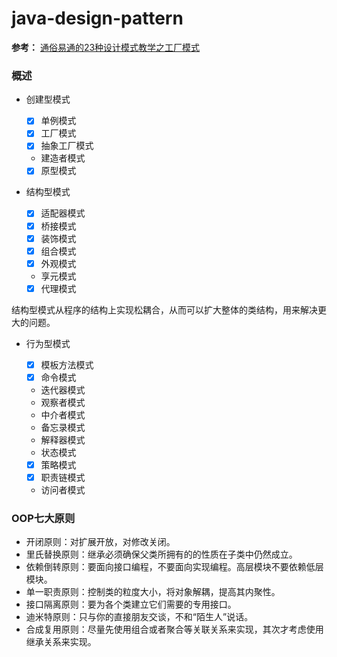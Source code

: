 # java-design-pattern

**参考：** [通俗易通的23种设计模式教学之工厂模式](https://www.bilibili.com/video/BV1mc411h719?p=3)

### 概述

- 创建型模式

    - [x] 单例模式
    - [x] 工厂模式
    - [x] 抽象工厂模式
    - 建造者模式
    - [x] 原型模式

- 结构型模式

    - [x] 适配器模式
    - [x] 桥接模式
    - [x] 装饰模式
    - [x] 组合模式
    - [x] 外观模式
    - 享元模式
    - [x] 代理模式

结构型模式从程序的结构上实现松耦合，从而可以扩大整体的类结构，用来解决更大的问题。

- 行为型模式

    - [x] 模板方法模式
    - [x] 命令模式
    - 迭代器模式
    - 观察者模式
    - 中介者模式
    - 备忘录模式
    - 解释器模式
    - 状态模式
    - [x] 策略模式
    - [x] 职责链模式
    - 访问者模式

### OOP七大原则

- 开闭原则：对扩展开放，对修改关闭。
- 里氏替换原则：继承必须确保父类所拥有的的性质在子类中仍然成立。
- 依赖倒转原则：要面向接口编程，不要面向实现编程。高层模块不要依赖低层模块。
- 单一职责原则：控制类的粒度大小，将对象解耦，提高其内聚性。
- 接口隔离原则：要为各个类建立它们需要的专用接口。
- 迪米特原则：只与你的直接朋友交谈，不和“陌生人”说话。
- 合成复用原则：尽量先使用组合或者聚合等关联关系来实现，其次才考虑使用继承关系来实现。
